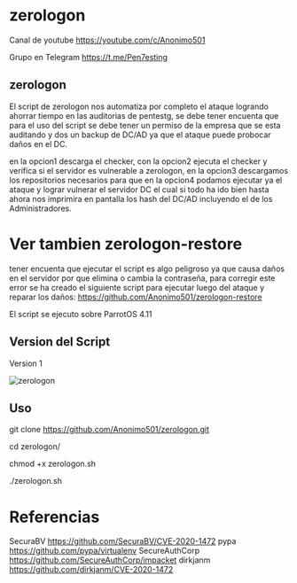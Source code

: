 # zerologon

Canal de youtube  https://youtube.com/c/Anonimo501

Grupo en Telegram https://t.me/Pen7esting

## zerologon

El script de zerologon nos automatiza por completo el ataque logrando ahorrar tiempo en las auditorias de pentestg, se debe tener encuenta que para el uso del script se debe tener un permiso de la empresa que se esta auditando y dos un backup de DC/AD ya que el ataque puede probocar daños en el DC.

en la opcion1 descarga el checker, con la opcion2 ejecuta el checker y verifica si el servidor es vulnerable a zerologon, en la opcion3 descargamos
los repositorios necesarios para que en la opcion4 podamos ejecutar ya el ataque y lograr vulnerar el servidor DC el cual si todo ha ido bien hasta ahora nos imprimira 
en pantalla los hash del DC/AD incluyendo el de los Administradores.

# Ver tambien zerologon-restore

tener encuenta que ejecutar el script es algo peligroso ya que causa daños en el servidor por que elimina o cambia la contraseña, para corregir este error se ha creado el siguiente script para ejecutar luego del ataque y reparar los daños: https://github.com/Anonimo501/zerologon-restore 

El script se ejecuto sobre ParrotOS 4.11

## Version del Script
Version 1

![zerologon](https://user-images.githubusercontent.com/67207446/153074826-53adb1b7-d196-4390-aedf-e7bdf756133a.png)

## Uso

git clone https://github.com/Anonimo501/zerologon.git

cd zerologon/

chmod +x zerologon.sh

./zerologon.sh


# Referencias

SecuraBV        https://github.com/SecuraBV/CVE-2020-1472
pypa            https://github.com/pypa/virtualenv
SecureAuthCorp  https://github.com/SecureAuthCorp/impacket
dirkjanm        https://github.com/dirkjanm/CVE-2020-1472

